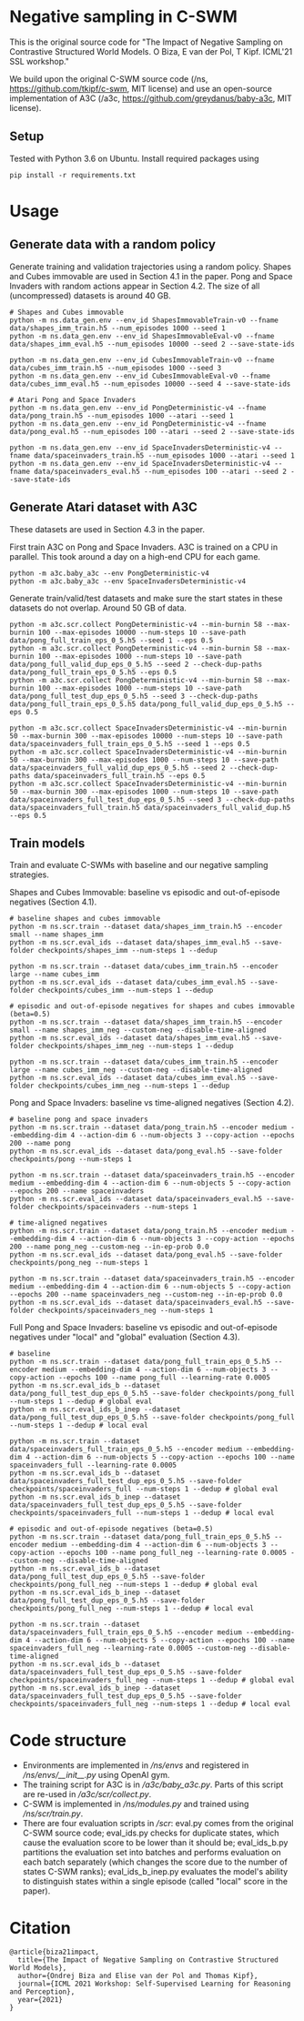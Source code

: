 # Negative sampling in C-SWM

This is the original source code for "The Impact of Negative Sampling on Contrastive Structured World Models. O Biza, E van der Pol, T Kipf. ICML'21 SSL workshop."

We build upon the original C-SWM source code (/ns, https://github.com/tkipf/c-swm, MIT license) and use an open-source implementation of A3C (/a3c, https://github.com/greydanus/baby-a3c, MIT license).

## Setup

Tested with Python 3.6 on Ubuntu. Install required packages using
```
pip install -r requirements.txt
```

# Usage

## Generate data with a random policy

Generate training and validation trajectories using a random policy.
Shapes and Cubes immovable are used in Section 4.1 in the paper. Pong and Space Invaders with random actions appear in Section 4.2.
The size of all (uncompressed) datasets is around 40 GB.

```
# Shapes and Cubes immovable
python -m ns.data_gen.env --env_id ShapesImmovableTrain-v0 --fname data/shapes_imm_train.h5 --num_episodes 1000 --seed 1
python -m ns.data_gen.env --env_id ShapesImmovableEval-v0 --fname data/shapes_imm_eval.h5 --num_episodes 10000 --seed 2 --save-state-ids

python -m ns.data_gen.env --env_id CubesImmovableTrain-v0 --fname data/cubes_imm_train.h5 --num_episodes 1000 --seed 3
python -m ns.data_gen.env --env_id CubesImmovableEval-v0 --fname data/cubes_imm_eval.h5 --num_episodes 10000 --seed 4 --save-state-ids

# Atari Pong and Space Invaders
python -m ns.data_gen.env --env_id PongDeterministic-v4 --fname data/pong_train.h5 --num_episodes 1000 --atari --seed 1
python -m ns.data_gen.env --env_id PongDeterministic-v4 --fname data/pong_eval.h5 --num_episodes 100 --atari --seed 2 --save-state-ids

python -m ns.data_gen.env --env_id SpaceInvadersDeterministic-v4 --fname data/spaceinvaders_train.h5 --num_episodes 1000 --atari --seed 1
python -m ns.data_gen.env --env_id SpaceInvadersDeterministic-v4 --fname data/spaceinvaders_eval.h5 --num_episodes 100 --atari --seed 2 --save-state-ids
```

## Generate Atari dataset with A3C

These datasets are used in Section 4.3 in the paper.

First train A3C on Pong and Space Invaders. A3C is trained on a CPU in parallel. This took around a day on a high-end CPU for each game.

```
python -m a3c.baby_a3c --env PongDeterministic-v4
python -m a3c.baby_a3c --env SpaceInvadersDeterministic-v4
```

Generate train/valid/test datasets and make sure the start states in these datasets do not overlap.
Around 50 GB of data.

```
python -m a3c.scr.collect PongDeterministic-v4 --min-burnin 58 --max-burnin 100 --max-episodes 10000 --num-steps 10 --save-path data/pong_full_train_eps_0_5.h5 --seed 1 --eps 0.5
python -m a3c.scr.collect PongDeterministic-v4 --min-burnin 58 --max-burnin 100 --max-episodes 1000 --num-steps 10 --save-path data/pong_full_valid_dup_eps_0_5.h5 --seed 2 --check-dup-paths data/pong_full_train_eps_0_5.h5 --eps 0.5
python -m a3c.scr.collect PongDeterministic-v4 --min-burnin 58 --max-burnin 100 --max-episodes 1000 --num-steps 10 --save-path data/pong_full_test_dup_eps_0_5.h5 --seed 3 --check-dup-paths data/pong_full_train_eps_0_5.h5 data/pong_full_valid_dup_eps_0_5.h5 --eps 0.5

python -m a3c.scr.collect SpaceInvadersDeterministic-v4 --min-burnin 50 --max-burnin 300 --max-episodes 10000 --num-steps 10 --save-path data/spaceinvaders_full_train_eps_0_5.h5 --seed 1 --eps 0.5
python -m a3c.scr.collect SpaceInvadersDeterministic-v4 --min-burnin 50 --max-burnin 300 --max-episodes 1000 --num-steps 10 --save-path data/spaceinvaders_full_valid_dup_eps_0_5.h5 --seed 2 --check-dup-paths data/spaceinvaders_full_train.h5 --eps 0.5
python -m a3c.scr.collect SpaceInvadersDeterministic-v4 --min-burnin 50 --max-burnin 300 --max-episodes 1000 --num-steps 10 --save-path data/spaceinvaders_full_test_dup_eps_0_5.h5 --seed 3 --check-dup-paths data/spaceinvaders_full_train.h5 data/spaceinvaders_full_valid_dup.h5 --eps 0.5
```

## Train models

Train and evaluate C-SWMs with baseline and our negative sampling strategies.

Shapes and Cubes Immovable: baseline vs episodic and out-of-episode negatives (Section 4.1).

```
# baseline shapes and cubes immovable
python -m ns.scr.train --dataset data/shapes_imm_train.h5 --encoder small --name shapes_imm
python -m ns.scr.eval_ids --dataset data/shapes_imm_eval.h5 --save-folder checkpoints/shapes_imm --num-steps 1 --dedup

python -m ns.scr.train --dataset data/cubes_imm_train.h5 --encoder large --name cubes_imm
python -m ns.scr.eval_ids --dataset data/cubes_imm_eval.h5 --save-folder checkpoints/cubes_imm --num-steps 1 --dedup

# episodic and out-of-episode negatives for shapes and cubes immovable (beta=0.5)
python -m ns.scr.train --dataset data/shapes_imm_train.h5 --encoder small --name shapes_imm_neg --custom-neg --disable-time-aligned
python -m ns.scr.eval_ids --dataset data/shapes_imm_eval.h5 --save-folder checkpoints/shapes_imm_neg --num-steps 1 --dedup

python -m ns.scr.train --dataset data/cubes_imm_train.h5 --encoder large --name cubes_imm_neg --custom-neg --disable-time-aligned
python -m ns.scr.eval_ids --dataset data/cubes_imm_eval.h5 --save-folder checkpoints/cubes_imm_neg --num-steps 1 --dedup
```

Pong and Space Invaders: baseline vs time-aligned negatives (Section 4.2).

```
# baseline pong and space invaders
python -m ns.scr.train --dataset data/pong_train.h5 --encoder medium --embedding-dim 4 --action-dim 6 --num-objects 3 --copy-action --epochs 200 --name pong
python -m ns.scr.eval_ids --dataset data/pong_eval.h5 --save-folder checkpoints/pong --num-steps 1

python -m ns.scr.train --dataset data/spaceinvaders_train.h5 --encoder medium --embedding-dim 4 --action-dim 6 --num-objects 5 --copy-action --epochs 200 --name spaceinvaders
python -m ns.scr.eval_ids --dataset data/spaceinvaders_eval.h5 --save-folder checkpoints/spaceinvaders --num-steps 1

# time-aligned negatives
python -m ns.scr.train --dataset data/pong_train.h5 --encoder medium --embedding-dim 4 --action-dim 6 --num-objects 3 --copy-action --epochs 200 --name pong_neg --custom-neg --in-ep-prob 0.0
python -m ns.scr.eval_ids --dataset data/pong_eval.h5 --save-folder checkpoints/pong_neg --num-steps 1

python -m ns.scr.train --dataset data/spaceinvaders_train.h5 --encoder medium --embedding-dim 4 --action-dim 6 --num-objects 5 --copy-action --epochs 200 --name spaceinvaders_neg --custom-neg --in-ep-prob 0.0
python -m ns.scr.eval_ids --dataset data/spaceinvaders_eval.h5 --save-folder checkpoints/spaceinvaders_neg --num-steps 1
```

Full Pong and Space Invaders: baseline vs episodic and out-of-episode negatives under "local" and "global" evaluation (Section 4.3).

```
# baseline
python -m ns.scr.train --dataset data/pong_full_train_eps_0_5.h5 --encoder medium --embedding-dim 4 --action-dim 6 --num-objects 3 --copy-action --epochs 100 --name pong_full --learning-rate 0.0005
python -m ns.scr.eval_ids_b --dataset data/pong_full_test_dup_eps_0_5.h5 --save-folder checkpoints/pong_full --num-steps 1 --dedup # global eval
python -m ns.scr.eval_ids_b_inep --dataset data/pong_full_test_dup_eps_0_5.h5 --save-folder checkpoints/pong_full --num-steps 1 --dedup # local eval

python -m ns.scr.train --dataset data/spaceinvaders_full_train_eps_0_5.h5 --encoder medium --embedding-dim 4 --action-dim 6 --num-objects 5 --copy-action --epochs 100 --name spaceinvaders_full --learning-rate 0.0005
python -m ns.scr.eval_ids_b --dataset data/spaceinvaders_full_test_dup_eps_0_5.h5 --save-folder checkpoints/spaceinvaders_full --num-steps 1 --dedup # global eval
python -m ns.scr.eval_ids_b_inep --dataset data/spaceinvaders_full_test_dup_eps_0_5.h5 --save-folder checkpoints/spaceinvaders_full --num-steps 1 --dedup # local eval

# episodic and out-of-episode negatives (beta=0.5)
python -m ns.scr.train --dataset data/pong_full_train_eps_0_5.h5 --encoder medium --embedding-dim 4 --action-dim 6 --num-objects 3 --copy-action --epochs 100 --name pong_full_neg --learning-rate 0.0005 --custom-neg --disable-time-aligned
python -m ns.scr.eval_ids_b --dataset data/pong_full_test_dup_eps_0_5.h5 --save-folder checkpoints/pong_full_neg --num-steps 1 --dedup # global eval
python -m ns.scr.eval_ids_b_inep --dataset data/pong_full_test_dup_eps_0_5.h5 --save-folder checkpoints/pong_full_neg --num-steps 1 --dedup # local eval

python -m ns.scr.train --dataset data/spaceinvaders_full_train_eps_0_5.h5 --encoder medium --embedding-dim 4 --action-dim 6 --num-objects 5 --copy-action --epochs 100 --name spaceinvaders_full_neg --learning-rate 0.0005 --custom-neg --disable-time-aligned
python -m ns.scr.eval_ids_b --dataset data/spaceinvaders_full_test_dup_eps_0_5.h5 --save-folder checkpoints/spaceinvaders_full_neg --num-steps 1 --dedup # global eval
python -m ns.scr.eval_ids_b_inep --dataset data/spaceinvaders_full_test_dup_eps_0_5.h5 --save-folder checkpoints/spaceinvaders_full_neg --num-steps 1 --dedup # local eval
```

# Code structure

* Environments are implemented in */ns/envs* and registered in */ns/envs/\_\_init\_\_.py* using OpenAI gym.
* The training script for A3C is in */a3c/baby_a3c.py*. Parts of this script are re-used in */a3c/scr/collect.py*.
* C-SWM is implemented in */ns/modules.py* and trained using */ns/scr/train.py*.
* There are four evaluation scripts in */scr*: eval.py comes from the original C-SWM source code; 
eval_ids.py checks for duplicate states, which cause the evaluation score to be lower than it should be;
  eval_ids_b.py partitions the evaluation set into batches and performs evaluation on each batch separately
  (which changes the score due to the number of states C-SWM ranks);
  eval_ids_b_inep.py evaluates the model's ability to distinguish states within a single episode (called "local" score in the paper).

# Citation

```
@article{biza21impact,
  title={The Impact of Negative Sampling on Contrastive Structured World Models}, 
  author={Ondrej Biza and Elise van der Pol and Thomas Kipf}, 
  journal={ICML 2021 Workshop: Self-Supervised Learning for Reasoning and Perception}, 
  year={2021} 
}
```